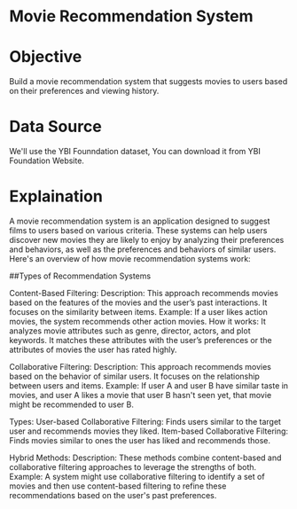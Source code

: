 # Movie Recommendation System

# Objective
Build a movie recommendation system that suggests movies to users based on their preferences and viewing history.

# Data Source
We'll use the YBI Founndation dataset, You can download it from YBI Foundation Website.

# Explaination 
A movie recommendation system is an application designed to suggest films to users based on various criteria. These systems can help users discover new movies they are likely to enjoy by analyzing their preferences and behaviors, as well as the preferences and behaviors of similar users. Here's an overview of how movie recommendation systems work:

##Types of Recommendation Systems

Content-Based Filtering:
Description: This approach recommends movies based on the features of the movies and the user’s past interactions. It focuses on the similarity between items.
Example: If a user likes action movies, the system recommends other action movies.
How it works: It analyzes movie attributes such as genre, director, actors, and plot keywords. It matches these attributes with the user’s preferences or the attributes of movies the user has rated highly.

Collaborative Filtering:
Description: This approach recommends movies based on the behavior of similar users. It focuses on the relationship between users and items.
Example: If user A and user B have similar taste in movies, and user A likes a movie that user B hasn't seen yet, that movie might be recommended to user B.

Types:
User-based Collaborative Filtering: Finds users similar to the target user and recommends movies they liked.
Item-based Collaborative Filtering: Finds movies similar to ones the user has liked and recommends those.

Hybrid Methods:
Description: These methods combine content-based and collaborative filtering approaches to leverage the strengths of both.
Example: A system might use collaborative filtering to identify a set of movies and then use content-based filtering to refine these recommendations based on the user's past preferences.
